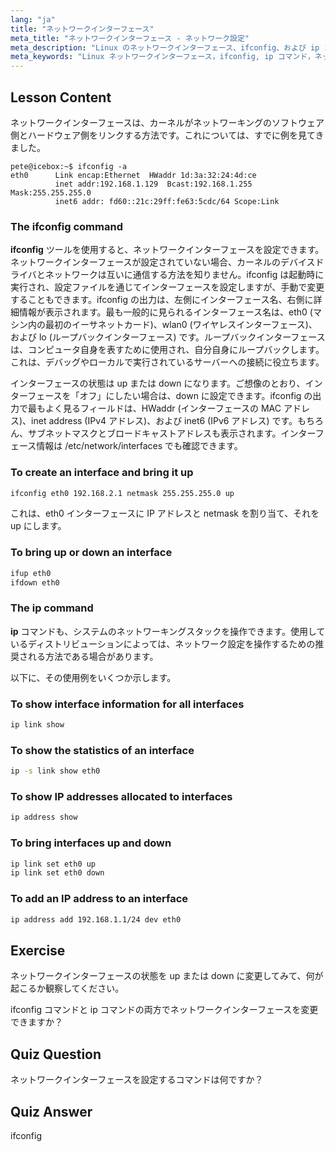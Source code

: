 ```yaml
---
lang: "ja"
title: "ネットワークインターフェース"
meta_title: "ネットワークインターフェース - ネットワーク設定"
meta_description: "Linux のネットワークインターフェース、ifconfig、および ip コマンドについて学びます。ネットワーク設定の構成と管理方法を理解します。Linux ネットワーキングの旅を始めましょう！"
meta_keywords: "Linux ネットワークインターフェース，ifconfig, ip コマンド，ネットワーク設定，Linux ネットワーキング，初心者，チュートリアル，ガイド"
---
```


## Lesson Content

ネットワークインターフェースは、カーネルがネットワーキングのソフトウェア側とハードウェア側をリンクする方法です。これについては、すでに例を見てきました。

```plaintext
pete@icebox:~$ ifconfig -a
eth0      Link encap:Ethernet  HWaddr 1d:3a:32:24:4d:ce
          inet addr:192.168.1.129  Bcast:192.168.1.255  Mask:255.255.255.0
          inet6 addr: fd60::21c:29ff:fe63:5cdc/64 Scope:Link
```

### The ifconfig command

**ifconfig** ツールを使用すると、ネットワークインターフェースを設定できます。ネットワークインターフェースが設定されていない場合、カーネルのデバイスドライバとネットワークは互いに通信する方法を知りません。ifconfig は起動時に実行され、設定ファイルを通じてインターフェースを設定しますが、手動で変更することもできます。ifconfig の出力は、左側にインターフェース名、右側に詳細情報が表示されます。最も一般的に見られるインターフェース名は、eth0 (マシン内の最初のイーサネットカード)、wlan0 (ワイヤレスインターフェース)、および lo (ループバックインターフェース) です。ループバックインターフェースは、コンピュータ自身を表すために使用され、自分自身にループバックします。これは、デバッグやローカルで実行されているサーバーへの接続に役立ちます。

インターフェースの状態は up または down になります。ご想像のとおり、インターフェースを「オフ」にしたい場合は、down に設定できます。ifconfig の出力で最もよく見るフィールドは、HWaddr (インターフェースの MAC アドレス)、inet address (IPv4 アドレス)、および inet6 (IPv6 アドレス) です。もちろん、サブネットマスクとブロードキャストアドレスも表示されます。インターフェース情報は /etc/network/interfaces でも確認できます。

### To create an interface and bring it up

```bash
ifconfig eth0 192.168.2.1 netmask 255.255.255.0 up
```

これは、eth0 インターフェースに IP アドレスと netmask を割り当て、それを up にします。

### To bring up or down an interface

```bash
ifup eth0
ifdown eth0
```

### The ip command

**ip** コマンドも、システムのネットワーキングスタックを操作できます。使用しているディストリビューションによっては、ネットワーク設定を操作するための推奨される方法である場合があります。

以下に、その使用例をいくつか示します。

### To show interface information for all interfaces

```bash
ip link show
```

### To show the statistics of an interface

```bash
ip -s link show eth0
```

### To show IP addresses allocated to interfaces

```bash
ip address show
```

### To bring interfaces up and down

```bash
ip link set eth0 up
ip link set eth0 down
```

### To add an IP address to an interface

```bash
ip address add 192.168.1.1/24 dev eth0
```

## Exercise

ネットワークインターフェースの状態を up または down に変更してみて、何が起こるか観察してください。

ifconfig コマンドと ip コマンドの両方でネットワークインターフェースを変更できますか？

## Quiz Question

ネットワークインターフェースを設定するコマンドは何ですか？

## Quiz Answer

ifconfig
